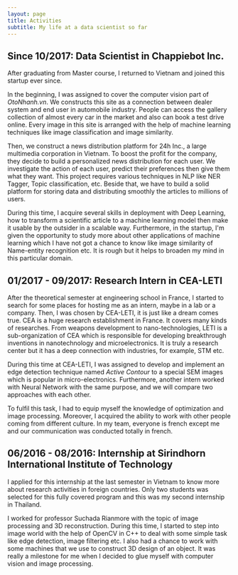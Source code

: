 ```yaml
---
layout: page
title: Activities
subtitle: My life at a data scientist so far
---
```


## Since 10/2017: Data Scientist in Chappiebot Inc.

After graduating from Master course, I returned to Vietnam and joined this startup ever since.

In the beginning, I was assigned to cover the computer vision part of _OtoNhanh.vn_. We constructs this site as a connection between dealer system and end user in automobile industry. People can access the gallery collection of almost every car in the market and also can book a test drive online. Every image in this site is arranged with the help of machine learning techniques like image classification and image similarity.

Then, we construct a news distribution platform for 24h Inc., a large multimedia corporation in Vietnam. To boost the profit for the company, they decide to build a personalized news distribution for each user. We investigate the action of each user, predict their preferences then give them what they want. This project requires various techniques in NLP like NER Tagger, Topic classification, etc. Beside that, we have to build a solid platform for storing data and distributing smoothly the articles to millions of users.

During this time, I acquire several skills in deployment with Deep Learning, how to transform a scientific article to a machine learning model then make it usable by the outsider in a scalable way. Furthermore, in the startup, I'm given the opportunity to study more about other applications of machine learning which I have not got a chance to know like image similarity of Name-entity recognition etc. It is rough but it helps to broaden my mind in this particular domain.

## 01/2017 - 09/2017: Research Intern in CEA-LETI

After the theoretical semester at engineering school in France, I started to search for some places for hosting me as an intern, maybe in a lab or a company. Then, I was chosen by CEA-LETI, it is just like a dream comes true. CEA is a huge research establishment in France. It covers many kinds of researches. From weapons development to nano-technologies, LETI is a sub-organization of CEA which is responsible for developing breakthrough inventions in nanotechnology and microelectronics. It is truly a research center but it has a deep connection with industries, for example, STM etc.

During this time at CEA-LETI, I was assigned to develop and implement an edge detection technique named _Active Contour_ to a special SEM images which is popular in micro-electronics. Furthermore, another intern worked with Neural Network with the same purpose, and we will compare two approaches with each other.

To fulfil this task, I had to equip myself the knowledge of optimization and image processing. Moreover, I acquired the ability to work with other people coming from different culture. In my team, everyone is french except me and our communication was conducted totally in french.

## 06/2016 - 08/2016: Internship at Sirindhorn International Institute of Technology

I applied for this internship at the last semester in Vietnam to know more about research activities in foreign countries. Only two students was selected for this fully covered program and this was my second internship in Thailand.

I worked for professor Suchada Rianmore with the topic of image processing and 3D reconstruction. During this time, I started to step into image world with the help of OpenCV in C++ to deal with some simple task like edge detection, image filtering etc. I also had a chance to work with some machines that we use
to construct 3D design of an object. It was really a milestone for me when I decided to glue myself with computer vision and image processing.
